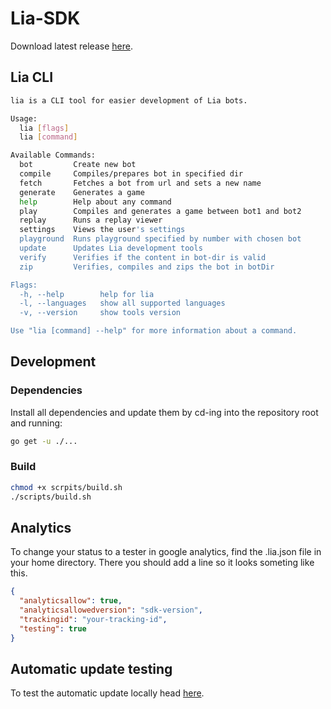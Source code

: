 # Lia-SDK

Download latest release [here](https://github.com/liagame/lia-SDK/releases).


## Lia CLI
```bash
lia is a CLI tool for easier development of Lia bots.

Usage:
  lia [flags]
  lia [command]

Available Commands:
  bot         Create new bot
  compile     Compiles/prepares bot in specified dir
  fetch       Fetches a bot from url and sets a new name
  generate    Generates a game
  help        Help about any command
  play        Compiles and generates a game between bot1 and bot2
  replay      Runs a replay viewer
  settings    Views the user's settings
  playground  Runs playground specified by number with chosen bot
  update      Updates Lia development tools
  verify      Verifies if the content in bot-dir is valid
  zip         Verifies, compiles and zips the bot in botDir

Flags:
  -h, --help        help for lia
  -l, --languages   show all supported languages
  -v, --version     show tools version

Use "lia [command] --help" for more information about a command.
```


## Development
### Dependencies
Install all dependencies and update them by cd-ing into the repository
root and running:
```bash
go get -u ./...
```

### Build
```bash
chmod +x scrpits/build.sh
./scripts/build.sh
```

## Analytics 
To change your status to a tester in google analytics,
find the .lia.json file in your home directory. There you should add a line
so it looks someting like this.

```json
{
  "analyticsallow": true,
  "analyticsallowedversion": "sdk-version",
  "trackingid": "your-tracking-id",
  "testing": true
}
```

## Automatic update testing
To test the automatic update locally head [here](instructions/AutomaticUpdateTesting.md).
